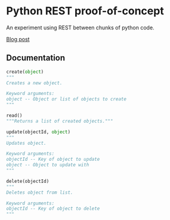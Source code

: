 # Python REST proof-of-concept

An experiment using REST between chunks of python code.

[Blog post](http://flyingfisch.github.io/programming/web/2015/05/17/using-rest-internally.html)

## Documentation

~~~python
create(object)
"""
Creates a new object.

Keyword arguments:
object -- Object or list of objects to create
"""

read()
"""Returns a list of created objects."""

update(objectId, object)
"""
Updates object.

Keyword arguments:
objectId -- Key of object to update
object -- Object to update with
"""

delete(objectId)
"""
Deletes object from list.

Keyword arguments:
objectId -- Key of object to delete
"""
~~~
